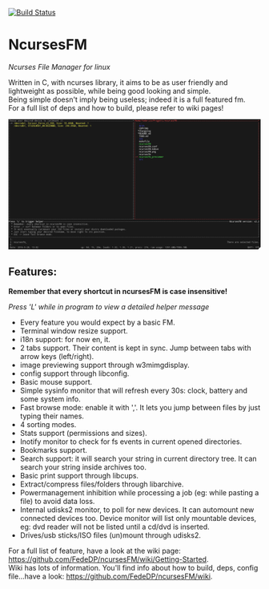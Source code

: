 [![Build Status](https://travis-ci.org/FedeDP/ncursesFM.svg?branch=master)](https://travis-ci.org/FedeDP/ncursesFM)

# NcursesFM

*Ncurses File Manager for linux*

Written in C, with ncurses library, it aims to be as user friendly and lightweight as possible, while being good looking and simple.  
Being simple doesn't imply being useless; indeed it is a full featured fm.  
For a full list of deps and how to build, please refer to wiki pages!

![](https://github.com/FedeDP/ncursesFM/raw/master/ncursesFM.png)

## Features:

**Remember that every shortcut in ncursesFM is case insensitive!**

*Press 'L' while in program to view a detailed helper message*

* Every feature you would expect by a basic FM.
* Terminal window resize support.
* i18n support: for now en, it.
* 2 tabs support. Their content is kept in sync. Jump between tabs with arrow keys (left/right).
* image previewing support through w3mimgdisplay.
* config support through libconfig.
* Basic mouse support.
* Simple sysinfo monitor that will refresh every 30s: clock, battery and some system info.
* Fast browse mode: enable it with ','. It lets you jump between files by just typing their names.
* 4 sorting modes.
* Stats support (permissions and sizes).
* Inotify monitor to check for fs events in current opened directories.
* Bookmarks support.
* Search support: it will search your string in current directory tree. It can search your string inside archives too.
* Basic print support through libcups.
* Extract/compress files/folders through libarchive.
* Powermanagement inhibition while processing a job (eg: while pasting a file) to avoid data loss.
* Internal udisks2 monitor, to poll for new devices. It can automount new connected devices too. Device monitor will list only mountable devices, eg: dvd reader will not be listed until a cd/dvd is inserted.
* Drives/usb sticks/ISO files (un)mount through udisks2.

For a full list of feature, have a look at the wiki page: https://github.com/FedeDP/ncursesFM/wiki/Getting-Started.  
Wiki has lots of information. You'll find info about how to build, deps, config file...have a look: https://github.com/FedeDP/ncursesFM/wiki.

